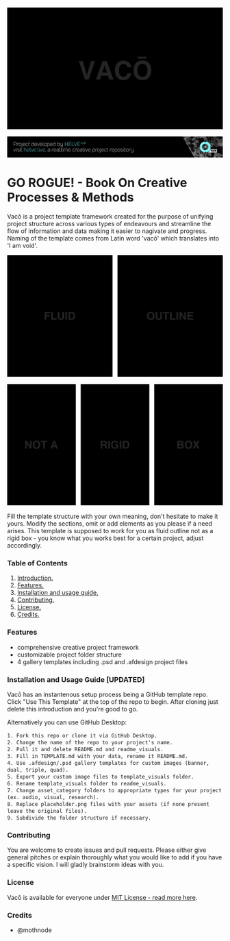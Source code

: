 ![Project Banner](/assets/readme_visuals/vaco-banner.png)

[![BANNERTAG](/assets/readme_visuals/helve-banner.png)](http://helve.live)

<a name="intro"></a> 
# GO ROGUE! - Book On Creative Processes & Methods
Vacō is a project template framework created for the purpose of unifying project structure across various types of endeavours and streamline the flow of information and data making it easier to nagivate and progress. Naming of the template comes from Latin word 'vacō' which translates into 'I am void'.

![GALLERY DUAL](/assets/readme_visuals/vaco-dual-gallery.png)

![GALLERY TRIPLE](/assets/readme_visuals/vaco-triple-gallery.png)

Fill the template structure with your own meaning, don't hesitate to make it yours. Modify the sections, omit or add elements as you please if a need arises. This template is supposed to work for you as fluid outline not as a rigid box - you know what you works best for a certain project, adjust accordingly.

<a name="features"></a>
### Table of Contents
1. [Introduction.](#intro)
2. [Features.](#features)
3. [Installation and usage guide.](#install)
4. [Contributing.](#contribute)
5. [License.](#license)
6. [Credits.](#credits)

### Features
+ comprehensive creative project framework
+ customizable project folder structure 
+ 4 gallery templates including .psd and .afdesign project files

<a name="install"></a>
### Installation and Usage Guide [UPDATED]
Vacō has an instantenous setup process being a GitHub template repo. Click "Use This Template" at the top of the repo to begin.  After cloning just delete this introduction and you're good to go. 

Alternatively you can use GitHub Desktop: 
```
1. Fork this repo or clone it via GitHub Desktop.
2. Change the name of the repo to your project's name.
2. Pull it and delete README.md and readme_visuals.
3. Fill in TEMPLATE.md with your data, rename it README.md. 
4. Use .afdesign/.psd gallery templates for custom images (banner, dual, triple, quad).
5. Export your custom image files to template_visuals folder.
6. Rename template_visuals folder to readme_visuals.
7. Change asset_category folders to appropriate types for your project (ex. audio, visual, research).
8. Replace placeholder.png files with your assets (if none present leave the original files).
9. Subdivide the folder structure if necessary.
```
<a name="contribute"></a>
### Contributing
You are welcome to create issues and pull requests. Please either give general pitches or explain thoroughly what you would like to add if you have a specific vision. I will gladly brainstorm ideas with you.

<a name="license"></a>
### License
Vacō is available for everyone under [MIT License - read more here](https://github.com/mothnode/vaco/blob/master/LICENSE.md).

<a name="credits"></a>
### Credits
+ @mothnode
